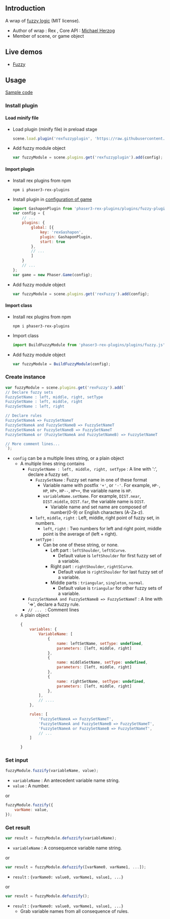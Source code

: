 ## Introduction

A wrap of [fuzzy logic](https://github.com/Mugen87/yuka/tree/master/src/fuzzy) (MIT license).

- Author of wrap : Rex , Core API : [Michael Herzog](https://github.com/Mugen87)
- Member of scene, or game object

## Live demos

- [Fuzzy](https://codepen.io/rexrainbow/pen/GRERQGG)

## Usage

[Sample code](https://github.com/rexrainbow/phaser3-rex-notes/tree/master/examples/fuzzy)

### Install plugin

#### Load minify file

- Load plugin (minify file) in preload stage
    ```javascript
    scene.load.plugin('rexfuzzyplugin', 'https://raw.githubusercontent.com/rexrainbow/phaser3-rex-notes/master/dist/rexfuzzyplugin.min.js', true);
    ```
- Add fuzzy module object
    ```javascript
    var fuzzyModule = scene.plugins.get('rexfuzzyplugin').add(config);
    ```

#### Import plugin

- Install rex plugins from npm
    ```
    npm i phaser3-rex-plugins
    ```
- Install plugin in [configuration of game](game.md#configuration)
    ```javascript
    import GashaponPlugin from 'phaser3-rex-plugins/plugins/fuzzy-plugin.js';
    var config = {
        // ...
        plugins: {
            global: [{
                key: 'rexGashapon',
                plugin: GashaponPlugin,
                start: true
            },
            // ...
            ]
        }
        // ...
    };
    var game = new Phaser.Game(config);
    ```
- Add fuzzy module object
    ```javascript
    var fuzzyModule = scene.plugins.get('rexFuzzy').add(config);
    ```

#### Import class

- Install rex plugins from npm
    ```
    npm i phaser3-rex-plugins
    ```
- Import class
    ```javascript
    import BuildFuzzyModule from 'phaser3-rex-plugins/plugins/fuzzy.js';
    ```
- Add fuzzy module object
    ```javascript
    var fuzzyModule = BuildFuzzyModule(config);
    ```

### Create instance

```javascript
var fuzzyModule = scene.plugins.get('rexFuzzy').add(`
// Declare fuzzy sets
FuzzySetName : left, middle, right, setType
FuzzySetName : left, middle, right
FuzzySetName : left, right

// Declare rules
FuzzySetNameA => FuzzySetNameT
FuzzySetNameA and FuzzySetNameB => FuzzySetNameT
FuzzySetNameA or FuzzySetNameB => FuzzySetNameT
FuzzySetNameA or (FuzzySetNameA and FuzzySetNameB) => FuzzySetNameT

// More comment lines...
`);
```

- `config` can be a multiple lines string, or a plain object
    - A multiple lines string contains
        - `FuzzySetName : left, middle, right, setType` : A line with ':', declare a fuzzy set.
            - `FuzzySetName` : Fuzzy set name in one of these format
                - Variable name with postfix `'+'`, or `'-'`. For example, `HP-`, `HP`, `HP+`, `HP--`, `HP++`, the variable name is `HP`.
                - `variableName.setName`. For example, `DIST.near`, `DIST.middle`, `DIST.far`, the variable name is `DIST`.
                    - Variable name and set name are composed of number(0-9) or English characters (A-Za-z).
            - `left`, `middle`, `right` : Left, middle, right point of fuzzy set, in numbers.
                - `left`, `right` : Two numbers for left and right point, middle point is the average of (left + right).
            - `setType` : 
                - Can be one of these string, or none.
                    - Left part : `leftShoulder`, `leftSCurve`.
                        - Default value is `leftShoulder` for first fuzzy set of a variable.
                    - Right part : `rightShoulder`, `rightSCurve`.
                        - Default value is `rightShoulder` for last fuzzy set of a variable.
                    - Middle parts : `triangular`, `singleton`, `normal`.
                        - Default value is `triangular` for other fuzzy sets of a variable.
        - `FuzzySetNameA and FuzzySetNameB => FuzzySetNameT` : A line with '=>', declare a fuzzy rule.
        - `// ... ` : Comment lines
    - A plain object
        ```javascript
        {
            variables: {
                VariableName: [
                    {
                        name: leftSetName, setType: undefined,
                        parameters: [left, middle, right]
                    },
                    {
                        name: middleSetName, setType: undefined,
                        parameters: [left, middle, right]
                    },
                    {
                        name: rightSetName, setType: undefined,
                        parameters: [left, middle, right]
                    },
                ],
                // ....
            },

            rules: [
                'FuzzySetNameA => FuzzySetNameT',
                'FuzzySetNameA and FuzzySetNameB => FuzzySetNameT',
                'FuzzySetNameA or FuzzySetNameB => FuzzySetNameT',
                // ...
            ]

        }
        ```

### Set input

```javascript
fuzzyModule.fuzzify(variableName, value);
```

- `variableName` : An antecedent variable name string.
- `value` : A number.

or

```javascript
fuzzyModule.fuzzify({
    varName: value,
});
```

### Get result

```javascript
var result = fuzzyModule.defuzzify(variableName);
```

- `variableName` : A consequence variable name string.

or

```javascript
var result = fuzzyModule.defuzzify([varName0, varName1, ...]);
```

- `result` : `{varName0: value0, varName1, value1, ...}`

or

```javascript
var result = fuzzyModule.defuzzify();
```

- `result` : `{varName0: value0, varName1, value1, ...}`
    - Grab variable names from all consequence of rules.